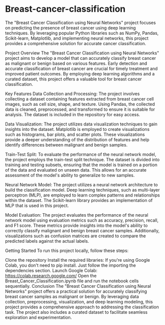 # Breast-cancer-classification
The "Breast Cancer Classification using Neural Networks" project focuses on predicting the presence of breast cancer using deep learning techniques. By leveraging popular Python libraries such as NumPy, Pandas, Scikit-learn, Matplotlib, and implementing neural networks, this project provides a comprehensive solution for accurate cancer classification.

Project Overview
The "Breast Cancer Classification using Neural Networks" project aims to develop a model that can accurately classify breast cancer as malignant or benign based on various features. Early detection and accurate classification of breast cancer are crucial for timely treatment and improved patient outcomes. By employing deep learning algorithms and a curated dataset, this project offers a valuable tool for breast cancer classification.

Key Features
Data Collection and Processing: The project involves collecting a dataset containing features extracted from breast cancer cell images, such as cell size, shape, and texture. Using Pandas, the collected data is cleaned, preprocessed, and transformed to ensure it is suitable for analysis. The dataset is included in the repository for easy access.

Data Visualization: The project utilizes data visualization techniques to gain insights into the dataset. Matplotlib is employed to create visualizations such as histograms, bar plots, and scatter plots. These visualizations provide a deeper understanding of the distribution of features and help identify differences between malignant and benign samples.

Train-Test Split: To evaluate the performance of the neural network model, the project employs the train-test split technique. The dataset is divided into training and testing subsets, ensuring that the model is trained on a portion of the data and evaluated on unseen data. This allows for an accurate assessment of the model's ability to generalize to new samples.

Neural Network Model: The project utilizes a neural network architecture to build the classification model. Deep learning techniques, such as multi-layer perceptron (MLP), are employed to learn complex patterns and relationships within the dataset. The Scikit-learn library provides an implementation of MLP that is used in this project.

Model Evaluation: The project evaluates the performance of the neural network model using evaluation metrics such as accuracy, precision, recall, and F1 score. These metrics provide insights into the model's ability to correctly classify malignant and benign breast cancer samples. Additionally, visualizations such as confusion matrices are created to compare the predicted labels against the actual labels.

Getting Started
To run this project locally, follow these steps:

Clone the repository
Install the required libraries:  If you're using Google Colab, you don't need to pip install. Just follow the importing the dependencies section.
Launch Google Colab: https://colab.research.google.com/
Open the Breast_Cancer_Classification.ipynb file and run the notebook cells sequentially.
Conclusion
The "Breast Cancer Classification using Neural Networks" project offers a practical solution for accurately classifying breast cancer samples as malignant or benign. By leveraging data collection, preprocessing, visualization, and deep learning modeling, this project provides a comprehensive approach to addressing the classification task. The project also includes a curated dataset to facilitate seamless exploration and experimentation.
